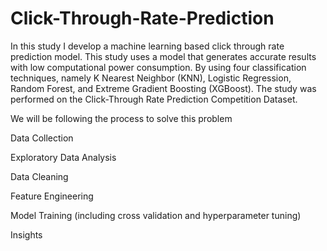 # Click-Through-Rate-Prediction
In this study I develop a machine learning based click through rate prediction model.
This study uses a model that generates accurate results with low computational power consumption. 
By using four classification techniques, namely K Nearest Neighbor (KNN), Logistic Regression, Random Forest, and Extreme Gradient Boosting (XGBoost).
The study was performed on the Click-Through Rate Prediction Competition Dataset.

We will be following the process to solve this problem

Data Collection

Exploratory Data Analysis

Data Cleaning

Feature Engineering

Model Training (including cross validation and hyperparameter tuning)

Insights


